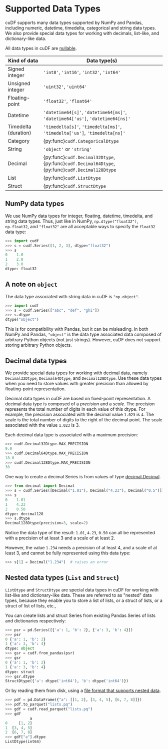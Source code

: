 # Supported Data Types

cuDF supports many data types supported by NumPy and Pandas, including
numeric, datetime, timedelta, categorical and string data types. We
also provide special data types for working with decimals, list-like,
and dictionary-like data.

All data types in cuDF are [nullable](missing-data).

<div class="special-table">

| Kind of data         | Data type(s)                                                                                      |
|----------------------|---------------------------------------------------------------------------------------------------|
| Signed integer       | `'int8'`, `'int16'`, `'int32'`, `'int64'`                                                         |
| Unsigned integer     | `'uint32'`, `'uint64'`                                                                            |
| Floating-point       | `'float32'`, `'float64'`                                                                          |
| Datetime             | `'datetime64[s]'`, `'datetime64[ms]'`, `'datetime64['us']`, `'datetime64[ns]'`                    |
| Timedelta (duration) | `'timedelta[s]'`, `'timedelta[ms]'`, `'timedelta['us']`, `'timedelta[ns]'`                        |
| Category             | {py:func}`cudf.CategoricalDtype`                                                                  |
| String               | `'object'` or `'string'`                                                                          |
| Decimal              | {py:func}`cudf.Decimal32Dtype`, {py:func}`cudf.Decimal64Dtype`, {py:func}`cudf.Decimal128Dtype`   |
| List                 | {py:func}`cudf.ListDtype`                                                                         |
| Struct               | {py:func}`cudf.StructDtype`                                                                       |

</div>

## NumPy data types

We use NumPy data types for integer, floating, datetime, timedelta,
and string data types.  Thus, just like in NumPy,
`np.dtype("float32")`, `np.float32`, and `"float32"` are all acceptable
ways to specify the `float32` data type:

```python
>>> import cudf
>>> s = cudf.Series([1, 2, 3], dtype="float32")
>>> s
0    1.0
1    2.0
2    3.0
dtype: float32
```

## A note on `object`

The data type associated with string data in cuDF is `"np.object"`.

```python
>>> import cudf 
>>> s = cudf.Series(["abc", "def", "ghi"])
>>> s.dtype
dtype("object")
```

This is for compatibility with Pandas, but it can be misleading. In
both NumPy and Pandas, `"object"` is the data type associated data
composed of arbitrary Python objects (not just strings).  However,
cuDF does not support storing arbitrary Python objects.

## Decimal data types

We provide special data types for working with decimal data, namely
`Decimal32Dtype`, `Decimal64Dtype`, and `Decimal128Dtype`.  Use these
data types when you need to store values with greater precision than
allowed by floating-point representation.

Decimal data types in cuDF are based on fixed-point representation.  A
decimal data type is composed of a _precision_ and a _scale_.  The
precision represents the total number of digits in each value of this
dtype. For example, the precision associated with the decimal value
`1.023` is `4`. The scale is the total number of digits to the right
of the decimal point. The scale associated with the value `1.023` is
3.

Each decimal data type is associated with a maximum precision:

```python
>>> cudf.Decimal32Dtype.MAX_PRECISION
9.0
>>> cudf.Decimal64Dtype.MAX_PRECISION
18.0
>>> cudf.Decimal128Dtype.MAX_PRECISION
38
```

One way to create a decimal Series is from values of type [decimal.Decimal][python-decimal].

```python
>>> from decimal import Decimal
>>> s = cudf.Series([Decimal("1.01"), Decimal("4.23"), Decimal("0.5")])
>>> s
0    1.01
1    4.23
2    0.50
dtype: decimal128
>>> s.dtype
Decimal128Dtype(precision=3, scale=2)
```

Notice the data type of the result: `1.01`, `4.23`, `0.50` can all be
represented with a precision of at least 3 and a scale of at least 2.

However, the value `1.234` needs a precision of at least 4, and a
scale of at least 3, and cannot be fully represented using this data
type:

```python
>>> s[1] = Decimal("1.234")  # raises an error
```

## Nested data types (`List` and `Struct`)

`ListDtype` and `StructDtype` are special data types in cuDF for
working with list-like and dictionary-like data. These are referred to
as "nested" data types, because they enable you to store a list of
lists, or a struct of lists, or a struct of list of lists, etc.,

You can create lists and struct Series from existing Pandas Series of
lists and dictionaries respectively:

```python
>>> psr = pd.Series([{'a': 1, 'b': 2}, {'a': 3, 'b': 4}])
>>> psr
0 {'a': 1, 'b': 2}
1 {'a': 3, 'b': 4}
dtype: object
>>> gsr = cudf.from_pandas(psr)
>>> gsr
0 {'a': 1, 'b': 2}
1 {'a': 3, 'b': 4}
dtype: struct
>>> gsr.dtype
StructDtype({'a': dtype('int64'), 'b': dtype('int64')})
```

Or by reading them from disk, using a [file format that supports nested data](io).

```python
>>> pdf = pd.DataFrame({"a": [[1, 2], [3, 4, 5], [6, 7, 8]]})
>>> pdf.to_parquet("lists.pq")
>>> gdf = cudf.read_parquet("lists.pq")
>>> gdf
           a
0     [1, 2]
1  [3, 4, 5]
2  [6, 7, 8]
>>> gdf["a"].dtype
ListDtype(int64)
```

[numpy-dtype]: https://numpy.org/doc/stable/reference/arrays.dtypes.html#arrays-dtypes
[python-decimal]: https://docs.python.org/3/library/decimal.html#decimal.Decimal
